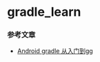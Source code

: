 # gradle_learn

### 参考文章 ###


- [Android gradle 从入门到gg](https://www.slideshare.net/JweenLau/android-gradle-gg-0)
